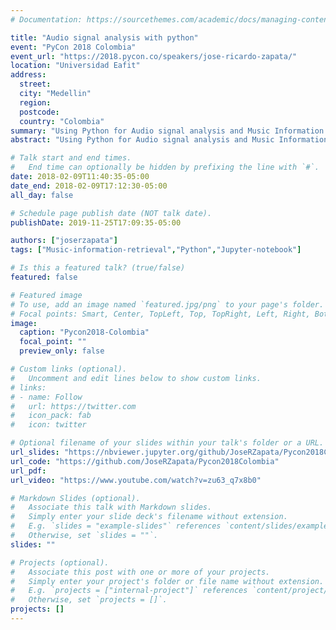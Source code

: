 ```yaml
---
# Documentation: https://sourcethemes.com/academic/docs/managing-content/

title: "Audio signal analysis with python"
event: "PyCon 2018 Colombia"
event_url: "https://2018.pycon.co/speakers/jose-ricardo-zapata/"
location: "Universidad Eafit"
address:
  street:
  city: "Medellin"
  region:
  postcode:
  country: "Colombia"
summary: "Using Python for Audio signal analysis and Music Information Retrieval applications."
abstract: "Using Python for Audio signal analysis and Music Information Retrieval applications."

# Talk start and end times.
#   End time can optionally be hidden by prefixing the line with `#`.
date: 2018-02-09T11:40:35-05:00
date_end: 2018-02-09T17:12:30-05:00
all_day: false

# Schedule page publish date (NOT talk date).
publishDate: 2019-11-25T17:09:35-05:00

authors: ["joserzapata"]
tags: ["Music-information-retrieval","Python","Jupyter-notebook"]

# Is this a featured talk? (true/false)
featured: false

# Featured image
# To use, add an image named `featured.jpg/png` to your page's folder. 
# Focal points: Smart, Center, TopLeft, Top, TopRight, Left, Right, BottomLeft, Bottom, BottomRight.
image:
  caption: "Pycon2018-Colombia"
  focal_point: ""
  preview_only: false

# Custom links (optional).
#   Uncomment and edit lines below to show custom links.
# links:
# - name: Follow
#   url: https://twitter.com
#   icon_pack: fab
#   icon: twitter

# Optional filename of your slides within your talk's folder or a URL.
url_slides: "https://nbviewer.jupyter.org/github/JoseRZapata/Pycon2018Colombia/blob/master/Pycon2018-AudioAnalysis-en.ipynb"
url_code: "https://github.com/JoseRZapata/Pycon2018Colombia"
url_pdf:
url_video: "https://www.youtube.com/watch?v=zu63_q7x8b0"

# Markdown Slides (optional).
#   Associate this talk with Markdown slides.
#   Simply enter your slide deck's filename without extension.
#   E.g. `slides = "example-slides"` references `content/slides/example-slides.md`.
#   Otherwise, set `slides = ""`.
slides: ""

# Projects (optional).
#   Associate this post with one or more of your projects.
#   Simply enter your project's folder or file name without extension.
#   E.g. `projects = ["internal-project"]` references `content/project/deep-learning/index.md`.
#   Otherwise, set `projects = []`.
projects: []
---
```

